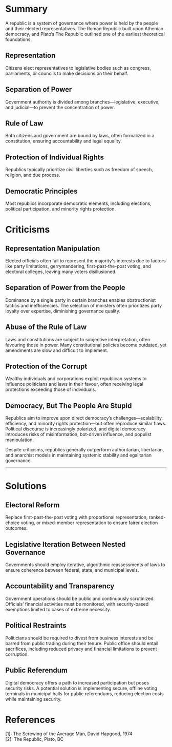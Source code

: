 # Summary
A republic is a system of governance where power is held by the people and their elected representatives. The Roman Republic built upon Athenian democracy, and Plato’s The Republic outlined one of the earliest theoretical foundations.
## Representation
Citizens elect representatives to legislative bodies such as congress, parliaments, or councils to make decisions on their behalf.
## Separation of Power
Government authority is divided among branches—legislative, executive, and judicial—to prevent the concentration of power.
## Rule of Law
Both citizens and government are bound by laws, often formalized in a constitution, ensuring accountability and legal equality.
## Protection of Individual Rights
Republics typically prioritize civil liberties such as freedom of speech, religion, and due process.
## Democratic Principles
Most republics incorporate democratic elements, including elections, political participation, and minority rights protection.
# Criticisms
## Representation Manipulation
Elected officials often fail to represent the majority's interests due to factors like party limitations, gerrymandering, first-past-the-post voting, and electoral colleges, leaving many voters disillusioned.
## Separation of Power from the People
Dominance by a single party in certain branches enables obstructionist tactics and inefficiencies. The selection of ministers often prioritizes party loyalty over expertise, diminishing governance quality.
## Abuse of the Rule of Law
Laws and constitutions are subject to subjective interpretation, often favouring those in power. Many constitutional policies become outdated, yet amendments are slow and difficult to implement.
## Protection of the Corrupt
Wealthy individuals and corporations exploit republican systems to influence politicians and laws in their favour, often receiving legal protections exceeding those of individuals.
## Democracy, But The People Are Stupid
Republics aim to improve upon direct democracy’s challenges—scalability, efficiency, and minority rights protection—but often reproduce similar flaws. Political discourse is increasingly polarized, and digital democracy introduces risks of misinformation, bot-driven influence, and populist manipulation.

Despite criticisms, republics generally outperform authoritarian, libertarian, and anarchist models in maintaining systemic stability and egalitarian governance.

---
# Solutions
## Electoral Reform
Replace first-past-the-post voting with proportional representation, ranked-choice voting, or mixed-member representation to ensure fairer election outcomes.
## Legislative Iteration Between Nested Governance
Governments should employ iterative, algorithmic reassessments of laws to ensure coherence between federal, state, and municipal levels.
## Accountability and Transparency
Government operations should be public and continuously scrutinized. Officials’ financial activities must be monitored, with security-based exemptions limited to cases of extreme necessity.
## Political Restraints
Politicians should be required to divest from business interests and be barred from public trading during their tenure. Public office should entail sacrifices, including reduced privacy and financial limitations to prevent corruption.
## Public Referendum
Digital democracy offers a path to increased participation but poses security risks. A potential solution is implementing secure, offline voting terminals in municipal halls for public referendums, reducing election costs while maintaining security.
# References
[1]: The Screwing of the Average Man, David Hapgood, 1974  
[2]: The Republic, Plato, BC
